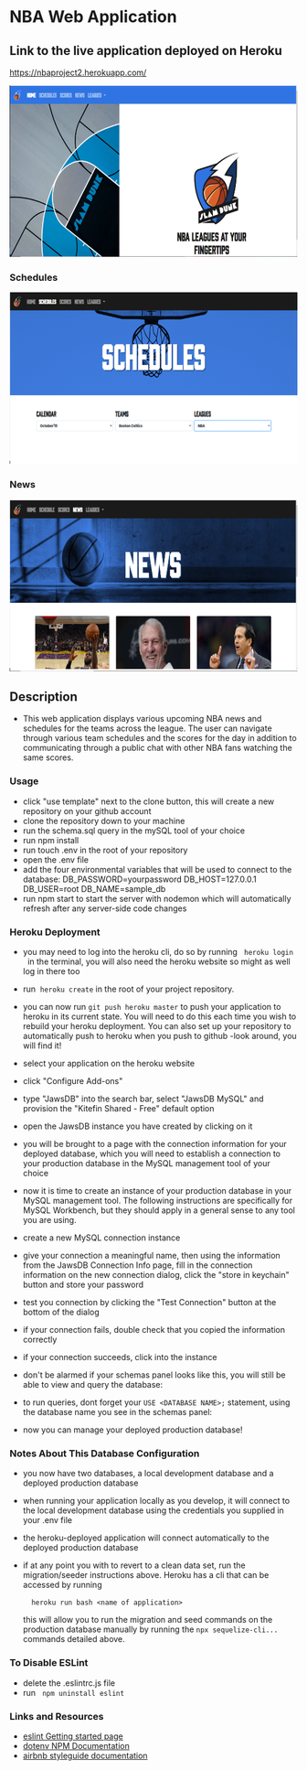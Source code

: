# NBA Web Application

## Link to the live application deployed on Heroku

https://nbaproject2.herokuapp.com/

<img src="images/NBA_project_thumbnail.PNG" height="300">

### Schedules

<img src="images/NBA_project1.PNG" height="300">

### News

<img src="images/NBA_project2.PNG" height="300">

## Description

* This web application displays various upcoming NBA news and schedules for the teams across the league. The user can navigate through various team schedules and the scores for the day in addition to communicating through a public chat with other NBA fans watching the same scores.

### Usage
* click "use template" next to the clone button, this will create a new repository on your github account
* clone the repository down to your machine
* run the schema.sql query in the mySQL tool of your choice
* run   npm install
* run   touch .env  in the root of your repository
* open the .env file
* add the four environmental variables that will be used to connect to the database:
       DB_PASSWORD=yourpassword
       DB_HOST=127.0.0.1
       DB_USER=root
       DB_NAME=sample_db
* run   npm start to start the server with nodemon which will automatically refresh after any server-side code changes

### **Heroku Deployment**
* you may need to log into the heroku cli, do so by running &nbsp; `heroku login` &nbsp; in the terminal, you will also need the heroku website so might as well log in there too
* run &nbsp;`heroku create` in the root of your project repository.
* you can now run `git push heroku master` to push your application to heroku in its current state.  You will need to do this each time you wish to rebuild your heroku deployment.  You can also set up your repository to automatically push to heroku when you push to github -look around, you will find it!
* select your application on the heroku website
* click "Configure Add-ons"
* type "JawsDB" into the search bar, select "JawsDB MySQL" and provision the "Kitefin Shared - Free" default option
* open the JawsDB instance you have created by clicking on it
* you will be brought to a page with the connection information for your deployed database, which you will need to establish a connection to your production database in the MySQL management tool of your choice

* now it is time to create an instance of your production database in your MySQL management tool.  The following instructions are specifically for MySQL Workbench, but they should apply in a general sense to any tool you are using.
* create a new MySQL connection instance

* give your connection a meaningful name, then using the information from the JawsDB Connection Info page, fill in the connection information on the new connection dialog, click the "store in keychain" button and store your password

* test you connection by clicking the "Test Connection" button at the bottom of the dialog
* if your connection fails, double check that you copied the information correctly
* if your connection succeeds, click into the instance
* don't be alarmed if your schemas panel looks like this, you will still be able to view and query the database: 

* to run queries, dont forget your `USE <DATABASE NAME>;` statement, using the database name you see in the schemas panel:

* now you can manage your deployed production database!

### **Notes About This Database Configuration**
* you now have two databases, a local development database and a deployed production database
* when running your application locally as you develop, it will connect to the local development database using the credentials you supplied in your .env file
* the heroku-deployed application will connect automatically to the deployed production database
* if at any point you with to revert to a clean data set, run the migration/seeder instructions above.  Heroku has a cli that can be accessed by running

        heroku run bash <name of application>
  this will allow you to run the migration and seed commands on the production database manually by running the `npx sequelize-cli...` commands detailed above.

### **To Disable ESLint**
* delete the .eslintrc.js file
* run &nbsp; `npm uninstall eslint`

### **Links and Resources**
* [eslint Getting started page](https://eslint.org/docs/user-guide/getting-started)
* [dotenv NPM Documentation](https://www.npmjs.com/package/dotenv)
* [airbnb styleguide documentation](https://github.com/airbnb/javascript)
